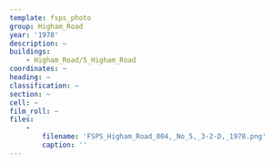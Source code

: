```yaml
---
template: fsps_photo
group: Higham_Road
year: '1978'
description: ~
buildings:
    - Higham_Road/5_Higham_Road
coordinates: ~
heading: ~
classification: ~
section: ~
cell: ~
film_roll: ~
files:
    -
        filename: 'FSPS_Higham_Road_004,_No_5,_3-2-D,_1978.png'
        caption: ''
---
```

